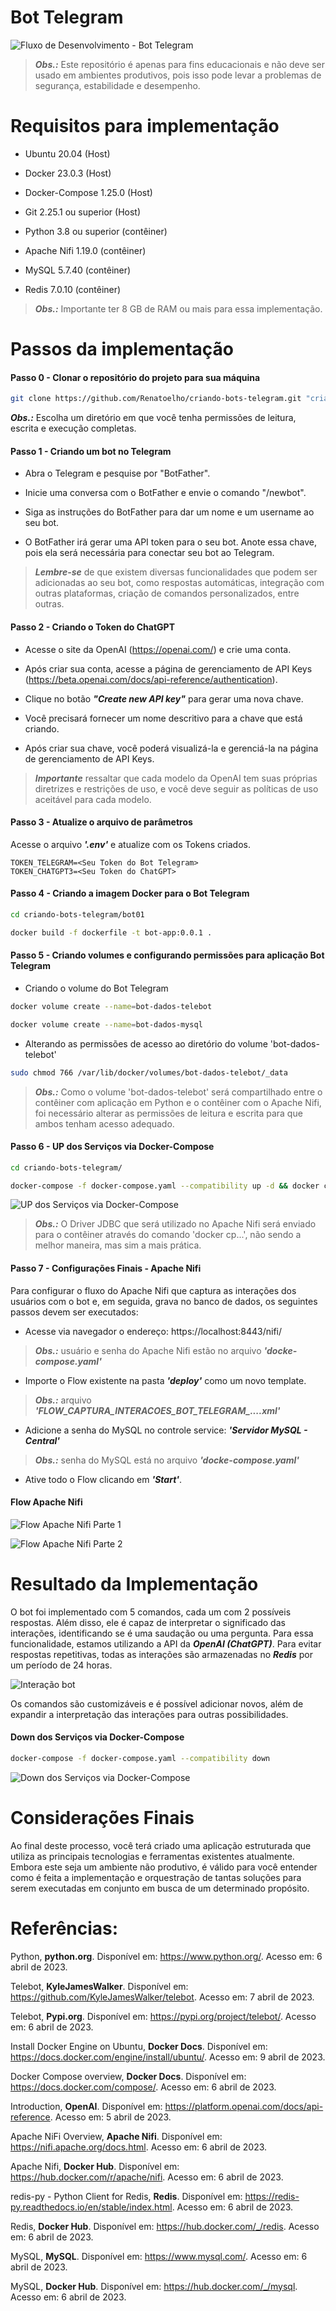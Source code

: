 
# Bot Telegram

![Fluxo de Desenvolvimento - Bot Telegram](bot01/deploy/fluxo-bot-telegram.png)

> ***Obs.:*** Este repositório é apenas para fins educacionais e não deve ser usado em ambientes produtivos, pois isso pode levar a problemas de segurança, estabilidade e desempenho.


# Requisitos para implementação

- Ubuntu 20.04 (Host)

- Docker 23.0.3 (Host)

- Docker-Compose 1.25.0 (Host)

- Git 2.25.1 ou superior (Host) 

- Python 3.8 ou superior (contêiner)

- Apache Nifi 1.19.0 (contêiner)

- MySQL 5.7.40 (contêiner)

- Redis 7.0.10 (contêiner)

> ***Obs.:*** Importante ter 8 GB de RAM ou mais para essa implementação.

# Passos da implementação

#### Passo 0 - Clonar o repositório do projeto para sua máquina

```bash
git clone https://github.com/Renatoelho/criando-bots-telegram.git "criando-bots-telegram"
```

***Obs.:*** Escolha um diretório em que você tenha permissões de leitura, escrita e execução completas.


#### Passo 1 - Criando um bot no Telegram

- Abra o Telegram e pesquise por "BotFather".

- Inicie uma conversa com o BotFather e envie o comando "/newbot".

- Siga as instruções do BotFather para dar um nome e um username ao seu bot.

- O BotFather irá gerar uma API token para o seu bot. Anote essa chave, pois ela será necessária para conectar seu bot ao Telegram.

> ***Lembre-se*** de que existem diversas funcionalidades que podem ser adicionadas ao seu bot, como respostas automáticas, integração com outras plataformas, criação de comandos personalizados, entre outras. 


#### Passo 2 - Criando o Token do ChatGPT

- Acesse o site da OpenAI (https://openai.com/) e crie uma conta.

- Após criar sua conta, acesse a página de gerenciamento de API Keys (https://beta.openai.com/docs/api-reference/authentication).

- Clique no botão ***"Create new API key"*** para gerar uma nova chave.

- Você precisará fornecer um nome descritivo para a chave que está criando.

- Após criar sua chave, você poderá visualizá-la e gerenciá-la na página de gerenciamento de API Keys.

> ***Importante*** ressaltar que cada modelo da OpenAI tem suas próprias diretrizes e restrições de uso, e você deve seguir as políticas de uso aceitável para cada modelo.


#### Passo 3 - Atualize o arquivo de parâmetros

Acesse o arquivo ***'.env'*** e atualize com os Tokens criados.

```text
TOKEN_TELEGRAM=<Seu Token do Bot Telegram>
TOKEN_CHATGPT3=<Seu Token do ChatGPT>
```

#### Passo 4 - Criando a imagem Docker para o Bot Telegram

```bash
cd criando-bots-telegram/bot01
```

```bash
docker build -f dockerfile -t bot-app:0.0.1 .
```

#### Passo 5 - Criando volumes e configurando permissões para aplicação Bot Telegram

- Criando o volume do Bot Telegram

```bash
docker volume create --name=bot-dados-telebot
```

```bash
docker volume create --name=bot-dados-mysql
```

- Alterando as permissões de acesso ao diretório do volume 'bot-dados-telebot'

```bash
sudo chmod 766 /var/lib/docker/volumes/bot-dados-telebot/_data
```

> ***Obs.:*** Como o volume 'bot-dados-telebot' será compartilhado entre o contêiner com aplicação em Python e o contêiner com o Apache Nifi, foi necessário alterar as permissões de leitura e escrita para que ambos tenham acesso adequado.


#### Passo 6 - UP dos Serviços via Docker-Compose

```bash
cd criando-bots-telegram/
```

```bash
docker-compose -f docker-compose.yaml --compatibility up -d && docker cp bot01/deploy/mysql-connector-j-8.0.31.jar bot-nifi:/home/nifi
```

![UP dos Serviços via Docker-Compose](bot01/deploy/servicos-docker-compose-up.png)

> ***Obs.:*** O Driver JDBC que será utilizado no Apache Nifi será enviado para o contêiner através do comando 'docker cp...', não sendo a melhor maneira, mas sim a mais prática.


#### Passo 7 -  Configurações Finais - Apache Nifi

Para configurar o fluxo do Apache Nifi que captura as interações dos usuários com o bot e, em seguida, grava no banco de dados, os seguintes passos devem ser executados:

- Acesse via navegador o endereço: https://localhost:8443/nifi/

> ***Obs.:*** usuário e senha do Apache Nifi estão no arquivo ***'docke-compose.yaml'***

- Importe o Flow existente na pasta ***'deploy'*** como um novo template.

> ***Obs.:*** arquivo ***'FLOW_CAPTURA_INTERACOES_BOT_TELEGRAM_....xml'***

- Adicione a senha do MySQL no controle service: ***'Servidor MySQL - Central'***

> ***Obs.:*** senha do MySQL está no arquivo ***'docke-compose.yaml'***

- Ative todo o Flow clicando em ***'Start'***.

#### Flow Apache Nifi

![Flow Apache Nifi Parte 1](bot01/deploy/flow-apache-nifi-parte1.png)

![Flow Apache Nifi Parte 2](bot01/deploy/flow-apache-nifi-parte2.png)


# Resultado da Implementação

O bot foi implementado com 5 comandos, cada um com 2 possíveis respostas. Além disso, ele é capaz de interpretar o significado das interações, identificando se é uma saudação ou uma pergunta. Para essa funcionalidade, estamos utilizando a API da ***OpenAI (ChatGPT)***. Para evitar respostas repetitivas, todas as interações são armazenadas no ***Redis*** por um período de 24 horas.

![Interação bot](bot01/deploy/interacao-bot.png)

Os comandos são customizáveis e é possível adicionar novos, além de expandir a interpretação das interações para outras possibilidades.


#### Down dos Serviços via Docker-Compose

```bash
docker-compose -f docker-compose.yaml --compatibility down
```

![Down dos Serviços via Docker-Compose](bot01/deploy/servicos-docker-compose-down.png)

# Considerações Finais

Ao final deste processo, você terá criado uma aplicação estruturada que utiliza as principais tecnologias e ferramentas existentes atualmente. Embora este seja um ambiente não produtivo, é válido para você entender como é feita a implementação e orquestração de tantas soluções para serem executadas em conjunto em busca de um determinado propósito.


# Referências:

Python, **python.org**. Disponível em: <https://www.python.org/>. Acesso em: 6 abril de 2023.

Telebot, **KyleJamesWalker**. Disponível em: <https://github.com/KyleJamesWalker/telebot>. Acesso em: 7 abril de 2023.

Telebot, **Pypi.org**. Disponível em: <https://pypi.org/project/telebot/>. Acesso em: 6 abril de 2023.

Install Docker Engine on Ubuntu, **Docker Docs**. Disponível em: <https://docs.docker.com/engine/install/ubuntu/>. Acesso em: 9 abril de 2023.

Docker Compose overview, **Docker Docs**. Disponível em: <https://docs.docker.com/compose/>. Acesso em: 6 abril de 2023.

Introduction, **OpenAI**. Disponível em: <https://platform.openai.com/docs/api-reference>. Acesso em: 5 abril de 2023.

Apache NiFi Overview, **Apache Nifi**. Disponível em: <https://nifi.apache.org/docs.html>. Acesso em: 6 abril de 2023.

Apache Nifi, **Docker Hub**. Disponível em: <https://hub.docker.com/r/apache/nifi>. Acesso em: 6 abril de 2023.

redis-py - Python Client for Redis, **Redis**. Disponível em: <https://redis-py.readthedocs.io/en/stable/index.html>. Acesso em: 6 abril de 2023.

Redis, **Docker Hub**. Disponível em: <https://hub.docker.com/_/redis>. Acesso em: 6 abril de 2023.

MySQL, **MySQL**. Disponível em: <https://www.mysql.com/>. Acesso em: 6 abril de 2023.

MySQL, **Docker Hub**. Disponível em: <https://hub.docker.com/_/mysql>. Acesso em: 6 abril de 2023.
